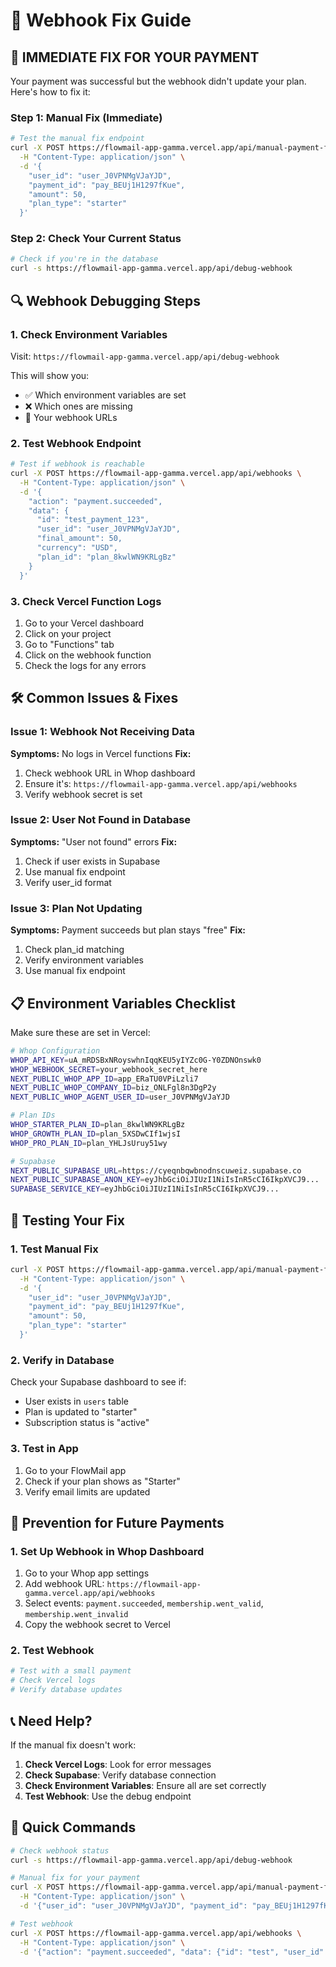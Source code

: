 # 🔧 Webhook Fix Guide

## 🚨 **IMMEDIATE FIX FOR YOUR PAYMENT**

Your payment was successful but the webhook didn't update your plan. Here's how to fix it:

### **Step 1: Manual Fix (Immediate)**
```bash
# Test the manual fix endpoint
curl -X POST https://flowmail-app-gamma.vercel.app/api/manual-payment-fix \
  -H "Content-Type: application/json" \
  -d '{
    "user_id": "user_J0VPNMgVJaYJD",
    "payment_id": "pay_BEUj1H1297fKue",
    "amount": 50,
    "plan_type": "starter"
  }'
```

### **Step 2: Check Your Current Status**
```bash
# Check if you're in the database
curl -s https://flowmail-app-gamma.vercel.app/api/debug-webhook
```

## 🔍 **Webhook Debugging Steps**

### **1. Check Environment Variables**
Visit: `https://flowmail-app-gamma.vercel.app/api/debug-webhook`

This will show you:
- ✅ Which environment variables are set
- ❌ Which ones are missing
- 🔗 Your webhook URLs

### **2. Test Webhook Endpoint**
```bash
# Test if webhook is reachable
curl -X POST https://flowmail-app-gamma.vercel.app/api/webhooks \
  -H "Content-Type: application/json" \
  -d '{
    "action": "payment.succeeded",
    "data": {
      "id": "test_payment_123",
      "user_id": "user_J0VPNMgVJaYJD",
      "final_amount": 50,
      "currency": "USD",
      "plan_id": "plan_8kwlWN9KRLgBz"
    }
  }'
```

### **3. Check Vercel Function Logs**
1. Go to your Vercel dashboard
2. Click on your project
3. Go to "Functions" tab
4. Click on the webhook function
5. Check the logs for any errors

## 🛠️ **Common Issues & Fixes**

### **Issue 1: Webhook Not Receiving Data**
**Symptoms:** No logs in Vercel functions
**Fix:** 
1. Check webhook URL in Whop dashboard
2. Ensure it's: `https://flowmail-app-gamma.vercel.app/api/webhooks`
3. Verify webhook secret is set

### **Issue 2: User Not Found in Database**
**Symptoms:** "User not found" errors
**Fix:**
1. Check if user exists in Supabase
2. Use manual fix endpoint
3. Verify user_id format

### **Issue 3: Plan Not Updating**
**Symptoms:** Payment succeeds but plan stays "free"
**Fix:**
1. Check plan_id matching
2. Verify environment variables
3. Use manual fix endpoint

## 📋 **Environment Variables Checklist**

Make sure these are set in Vercel:

```bash
# Whop Configuration
WHOP_API_KEY=uA_mRDSBxNRoyswhnIqqKEU5yIYZc0G-Y0ZDNOnswk0
WHOP_WEBHOOK_SECRET=your_webhook_secret_here
NEXT_PUBLIC_WHOP_APP_ID=app_ERaTU0VPiLzli7
NEXT_PUBLIC_WHOP_COMPANY_ID=biz_ONLFgl8n3DgP2y
NEXT_PUBLIC_WHOP_AGENT_USER_ID=user_J0VPNMgVJaYJD

# Plan IDs
WHOP_STARTER_PLAN_ID=plan_8kwlWN9KRLgBz
WHOP_GROWTH_PLAN_ID=plan_5XSDwCIf1wjsI
WHOP_PRO_PLAN_ID=plan_YHLJsUruy51wy

# Supabase
NEXT_PUBLIC_SUPABASE_URL=https://cyeqnbqwbnodnscuweiz.supabase.co
NEXT_PUBLIC_SUPABASE_ANON_KEY=eyJhbGciOiJIUzI1NiIsInR5cCI6IkpXVCJ9...
SUPABASE_SERVICE_KEY=eyJhbGciOiJIUzI1NiIsInR5cCI6IkpXVCJ9...
```

## 🧪 **Testing Your Fix**

### **1. Test Manual Fix**
```bash
curl -X POST https://flowmail-app-gamma.vercel.app/api/manual-payment-fix \
  -H "Content-Type: application/json" \
  -d '{
    "user_id": "user_J0VPNMgVJaYJD",
    "payment_id": "pay_BEUj1H1297fKue",
    "amount": 50,
    "plan_type": "starter"
  }'
```

### **2. Verify in Database**
Check your Supabase dashboard to see if:
- User exists in `users` table
- Plan is updated to "starter"
- Subscription status is "active"

### **3. Test in App**
1. Go to your FlowMail app
2. Check if your plan shows as "Starter"
3. Verify email limits are updated

## 🚀 **Prevention for Future Payments**

### **1. Set Up Webhook in Whop Dashboard**
1. Go to your Whop app settings
2. Add webhook URL: `https://flowmail-app-gamma.vercel.app/api/webhooks`
3. Select events: `payment.succeeded`, `membership.went_valid`, `membership.went_invalid`
4. Copy the webhook secret to Vercel

### **2. Test Webhook**
```bash
# Test with a small payment
# Check Vercel logs
# Verify database updates
```

## 📞 **Need Help?**

If the manual fix doesn't work:

1. **Check Vercel Logs**: Look for error messages
2. **Check Supabase**: Verify database connection
3. **Check Environment Variables**: Ensure all are set correctly
4. **Test Webhook**: Use the debug endpoint

## 🎯 **Quick Commands**

```bash
# Check webhook status
curl -s https://flowmail-app-gamma.vercel.app/api/debug-webhook

# Manual fix for your payment
curl -X POST https://flowmail-app-gamma.vercel.app/api/manual-payment-fix \
  -H "Content-Type: application/json" \
  -d '{"user_id": "user_J0VPNMgVJaYJD", "payment_id": "pay_BEUj1H1297fKue", "amount": 50, "plan_type": "starter"}'

# Test webhook
curl -X POST https://flowmail-app-gamma.vercel.app/api/webhooks \
  -H "Content-Type: application/json" \
  -d '{"action": "payment.succeeded", "data": {"id": "test", "user_id": "user_J0VPNMgVJaYJD", "final_amount": 50, "currency": "USD"}}'
```
